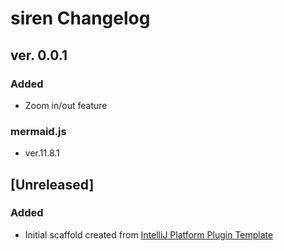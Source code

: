 <!-- Keep a Changelog guide -> https://keepachangelog.com -->

# siren Changelog

## ver. 0.0.1
### Added
- Zoom in/out feature
### mermaid.js
- ver.11.8.1

## [Unreleased]
### Added
- Initial scaffold created from [IntelliJ Platform Plugin Template](https://github.com/JetBrains/intellij-platform-plugin-template)
